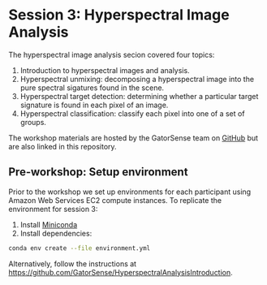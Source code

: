 # Session 3: Hyperspectral Image Analysis

The hyperspectral image analysis secion covered four topics:

1. Introduction to hyperspectral images and analysis.
2. Hyperspectral unmixing: decomposing a hyperspectral image into the pure spectral sigatures found in the scene.
3. Hyperspectral target detection: determining whether a particular target signature is found in each pixel of an image.
4. Hyperspectral classification: classify each pixel into one of a set of groups.

The workshop materials are hosted by the GatorSense team on [GitHub](https://github.com/GatorSense/HyperspectralAnalysisIntroduction) but are also linked in this repository.

## Pre-workshop: Setup environment

Prior to the workshop we set up environments for each participant using Amazon Web Services EC2 compute instances. To replicate the environment for session 3:

1. Install [Miniconda](https://docs.conda.io/en/latest/miniconda.html)
2. Install dependencies:

```bash
conda env create --file environment.yml
```

Alternatively, follow the instructions at https://github.com/GatorSense/HyperspectralAnalysisIntroduction.
